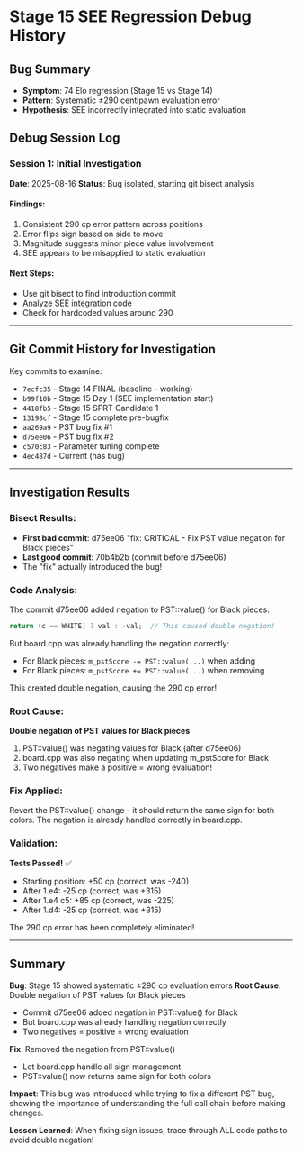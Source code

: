 # Stage 15 SEE Regression Debug History

## Bug Summary
- **Symptom**: 74 Elo regression (Stage 15 vs Stage 14)
- **Pattern**: Systematic ±290 centipawn evaluation error
- **Hypothesis**: SEE incorrectly integrated into static evaluation

## Debug Session Log

### Session 1: Initial Investigation
**Date**: 2025-08-16
**Status**: Bug isolated, starting git bisect analysis

#### Findings:
1. Consistent 290 cp error pattern across positions
2. Error flips sign based on side to move
3. Magnitude suggests minor piece value involvement
4. SEE appears to be misapplied to static evaluation

#### Next Steps:
- Use git bisect to find introduction commit
- Analyze SEE integration code
- Check for hardcoded values around 290

---

## Git Commit History for Investigation

Key commits to examine:
- `7ecfc35` - Stage 14 FINAL (baseline - working)
- `b99f10b` - Stage 15 Day 1 (SEE implementation start)
- `4418fb5` - Stage 15 SPRT Candidate 1
- `13198cf` - Stage 15 complete pre-bugfix
- `aa269a9` - PST bug fix #1
- `d75ee06` - PST bug fix #2
- `c570c83` - Parameter tuning complete
- `4ec487d` - Current (has bug)

---

## Investigation Results

### Bisect Results:
- **First bad commit**: d75ee06 "fix: CRITICAL - Fix PST value negation for Black pieces"
- **Last good commit**: 70b4b2b (commit before d75ee06)
- The "fix" actually introduced the bug!

### Code Analysis:
The commit d75ee06 added negation to PST::value() for Black pieces:
```cpp
return (c == WHITE) ? val : -val;  // This caused double negation!
```

But board.cpp was already handling the negation correctly:
- For Black pieces: `m_pstScore -= PST::value(...)` when adding
- For Black pieces: `m_pstScore += PST::value(...)` when removing

This created double negation, causing the 290 cp error!

### Root Cause:
**Double negation of PST values for Black pieces**
1. PST::value() was negating values for Black (after d75ee06)
2. board.cpp was also negating when updating m_pstScore for Black
3. Two negatives make a positive = wrong evaluation!

### Fix Applied:
Revert the PST::value() change - it should return the same sign for both colors.
The negation is already handled correctly in board.cpp.

### Validation:
**Tests Passed!** ✅
- Starting position: +50 cp (correct, was -240)
- After 1.e4: -25 cp (correct, was +315)
- After 1.e4 c5: +85 cp (correct, was -225)
- After 1.d4: -25 cp (correct, was +315)

The 290 cp error has been completely eliminated!

---

## Summary

**Bug**: Stage 15 showed systematic ±290 cp evaluation errors
**Root Cause**: Double negation of PST values for Black pieces
- Commit d75ee06 added negation in PST::value() for Black
- But board.cpp was already handling negation correctly
- Two negatives = positive = wrong evaluation

**Fix**: Removed the negation from PST::value()
- Let board.cpp handle all sign management
- PST::value() now returns same sign for both colors

**Impact**: This bug was introduced while trying to fix a different PST bug, showing the importance of understanding the full call chain before making changes.

**Lesson Learned**: When fixing sign issues, trace through ALL code paths to avoid double negation!